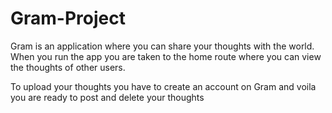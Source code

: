 # Gram-Project

Gram is an application where you can share your thoughts with the world.
When you run the app you are taken to the home route where you can view the thoughts of other users.

To upload your thoughts you have to create an account on Gram and voila you are ready to post and delete your thoughts
